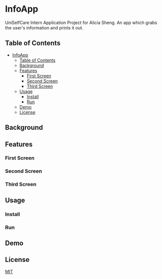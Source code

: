 # InfoApp

UniSelfCare Intern Application Project for Alicia Sheng.
An app which grabs the user's information and prints it out.

## Table of Contents

- [InfoApp](#InfoApp)
  - [Table of Contents](#table-of-contents)
  - [Background](#background)
  - [Features](#features)
    - [First Screen](#first-screen)
    - [Second Screen](#second-screen)
    - [Third Screen](#third-screen)
  - [Usage](#usage)
    - [Install](#install)
    - [Run](#run)
  - [Demo](#demo)
  - [License](#license)

## Background

## Features

### First Screen

### Second Screen

### Third Screen

## Usage

### Install

### Run

## Demo

## License

[MIT](LICENSE)
